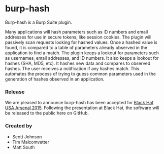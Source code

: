 # burp-hash

Burp-hash is a Burp Suite plugin. 

Many applications will hash parameters such as ID numbers and email addresses for use in secure tokens, like session cookies. The plugin will passively scan requests looking for hashed values. Once a hashed value is found, it is compared to a table of parameters already observed in the application to find a match. The plugin keeps a lookout for parameters such as usernames, email addresses, and ID numbers. It also keeps a lookout for hashes (SHA, MD5, etc). It hashes new data and compares to observed hashes. The user receives a notification if any hashes match. This automates the process of trying to guess common parameters used in the generation of hashes observed in an application.

### Release

We are pleased to announce burp-hash has been accepted for [Black Hat USA Arsenal 2015](https://www.blackhat.com/us-15/arsenal.html#burp-hash). Following the presentation at Black Hat, the software will be released to the public here on GitHub.


### Created by

* Scott Johnson
* Tim Malcomvetter
* Matt South
